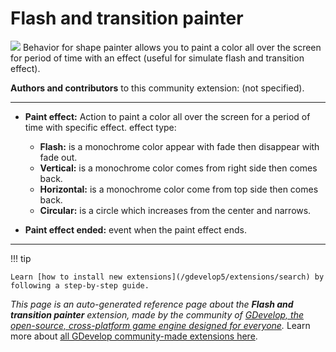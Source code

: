 # Flash and transition painter

<img src="https://resources.gdevelop-app.com/assets/Icons/movie-filter.svg" class="extension-icon"></img>
Behavior for shape painter allows you to paint a color all over the screen for period of time with an effect (useful for simulate flash and transition effect).

**Authors and contributors** to this community extension: (not specified).

---

* __Paint effect:__ Action to paint a color all over the screen for a period of time with specific effect.
effect type:
    * __Flash:__ is a monochrome color appear with fade then disappear with fade out.
    * __Vertical:__ is a monochrome color comes from right side then comes back.
    * __Horizontal:__ is a monochrome color come from top side then comes back.
    * __Circular:__ is a circle which increases from the center and narrows.

* __Paint effect ended:__ event when the paint effect ends.

---

!!! tip

    Learn [how to install new extensions](/gdevelop5/extensions/search) by following a step-by-step guide.

*This page is an auto-generated reference page about the **Flash and transition painter** extension, made by the community of [GDevelop, the open-source, cross-platform game engine designed for everyone](https://gdevelop.io/).* Learn more about [all GDevelop community-made extensions here](/gdevelop5/extensions).